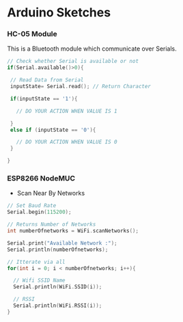 # Arduino Sketches


### HC-05 Module
This is a Bluetooth module which communicate over Serials.

```c
// Check whether Serial is available or not
if(Serial.available()>0){

 // Read Data from Serial
 inputState= Serial.read(); // Return Character

 if(inputState == '1'){

   // DO YOUR ACTION WHEN VALUE IS 1

 }
 else if (inputState == '0'){

   // DO YOUR ACTION WHEN VALUE IS 0
 }

}

```

### ESP8266 NodeMUC

* Scan Near By Networks

```c
// Set Baud Rate
Serial.begin(115200);

// Returns Number of Networks
int numberOfnetworks = WiFi.scanNetworks();

Serial.print("Available Network :");
Serial.println(numberOfnetworks);

// Itterate via all
for(int i = 0; i < numberOfnetworks; i++){

  // Wifi SSID Name
  Serial.println(WiFi.SSID(i));

  // RSSI
  Serial.println(WiFi.RSSI(i));
}


```
